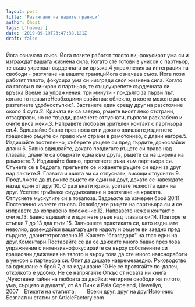 ```yaml
---
layout: post
title: 'Разтягане на вашите граници'
author: Ghost
tags: ['huawei']
date: '2019-09-19T23:47:38.121Z'
draft: false
---
```


Йога означава съюз. Йога позите работят тялото ви, фокусират ума си и изграждат вашата жизнена сила. Когато сте готови в унисон с партньор, те също укрепват сърдечната ви връзка.4 упражнения за интеграция на свободи - разтягане на вашите границиЙога означава съюз. Йога пози работят тялото, фокусира ума си иизгради своя жизнена сила. Когато са готови в синхрон с партньор, те същоукрепете сърдечната си връзка.Време за упражнения: три минути - по-дълго за първи път, когато го правитеНеобходими свойства: облекло, в което можете да се разтегнете удобностъпки:1. Застанете един срещу друг на разстояние около 4 фута.2. Краката ви са заедно, ръцете висят леко отстрани, отзадправи, но не твърди, раменете отпуснати, гърлото разхлабено и очите виса меки.3. Направете любовен зрителен контакт с партньора си.4. Вдишвайте бавно през носа си и докато вдишвате,издигнете грациозно ръцете си право към страни в рамотониво, с длани нагоре.5. Издишайте постепенно, съберете ръцете си пред гърдите, докосвайки длани.6. Бавно вдишвайте, докато повдигате ръцете си право над главата, дланите са обърнати една към друга, ръцете са на ширина на раменете.7. Издишайте бавно, протегнете ръка към партньора си. Сгънете се в бедрата, прегънете се и хванете ръцете си един за друг над лактите.8. Главата и шията ви са отпуснати, висящи отпуснати.9. Продължете да държите ръцете си един на друг, докато се навеждате назад един от друг.10. С разгънати крака, усетете тежестта един на друг. Усетете гръбнака сиудължаване и разтягане на краката. Отпуснете мускулите си в товапоза. Задръжте за измерен брой 20.11. Постепенно излезте отново. Освободете ръцете на партньора си и се изправете до изправено положение.12. Направете нежен контакт с очите.13. Бавно вдишайте и вдигнете ръце над главата си.14. Повторете стъпки 7 до 13 два пъти.15. Завършете практиката си, като издишате неволно, довеждайки вашатаръцете надолу и ръцете ви заедно пред гърдите, дланитетрогателно.16. Кажете "благодаря" на глас един на друг.Коментари:Постарайте се да се движите много бавно през това упражнение с интензивнофокусирайте се върху собствените си грациозни движения на тялото и върху това да сте много наясноработи в унисон с партньора си. Опит да дишате навремезаедно. Ръководство за вдишване е брой 7, а за издишване 10.Не се протягайте по-далеч, отколкото е удобно. Не се напрягайте.Откъс от новата ни книга „Чувствени тайни на любовта за двойки: четирите свободи на тялото, ума, сърцето и душата“, от Ал Линк и Pala Copeland, Llewellyn, 2007    Етикети на статията:        Всеки друг, друг на другИзточник: Безплатни статии от ArticleFactory.com
